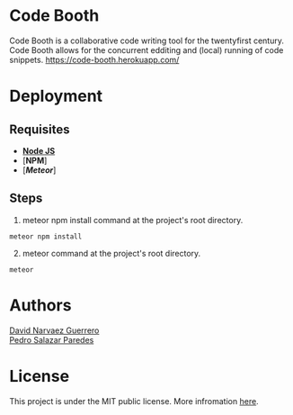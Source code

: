 # Code Booth
Code Booth is a collaborative code writing tool for the twentyfirst century. Code Booth allows for the concurrent edditing and (local) running of code snippets.
https://code-booth.herokuapp.com/

# Deployment

## Requisites 
- [**Node JS**](https://nodejs.org/es/download/)
- [**NPM**]
- [***Meteor***]

## Steps

1. meteor npm install command at the project's root directory.
```
meteor npm install
```

2. meteor command at the project's root directory.
```
meteor
```

# Authors
[David Narvaez Guerrero](https://github.com/dnarvaez27)   
[Pedro Salazar Paredes](https://pedrito.dev)

# License
This project is under the  MIT public license. More infromation [here](https://github.com/dnarvaez27/codeBooth/blob/master/LICENSE).

